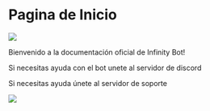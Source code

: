 # Pagina de Inicio



![](https://discordapp.com/api/guilds/724676752663773255/widget.png?style=shield)

Bienvenido a la documentación oficial de Infinity Bot!

Si necesitas ayuda con el bot unete al servidor de discord

Si necesitas ayuda únete al servidor de soporte



![](https://discordapp.com/api/guilds/724676752663773255/widget.png?style=banner2)



